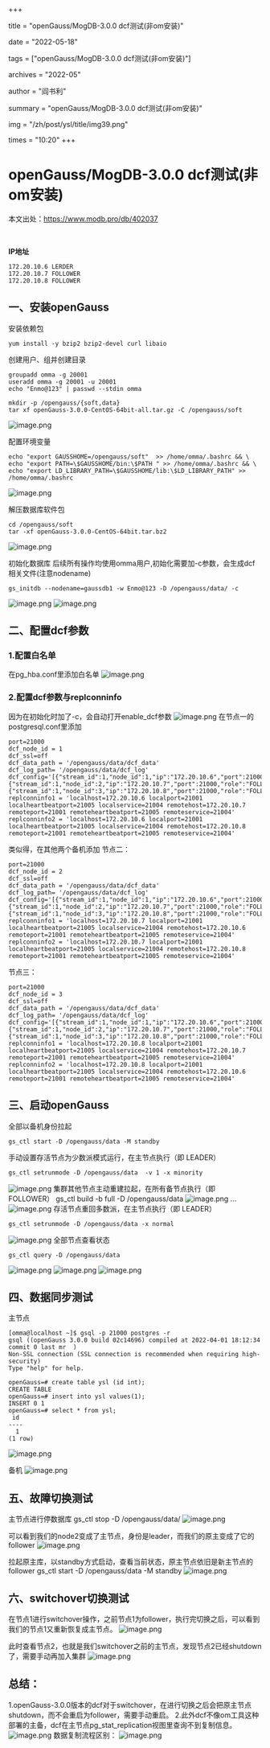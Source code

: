 +++

title = "openGauss/MogDB-3.0.0 dcf测试(非om安装)" 

date = "2022-05-18" 

tags = ["openGauss/MogDB-3.0.0 dcf测试(非om安装)"] 

archives = "2022-05" 

author = "阎书利" 

summary = "openGauss/MogDB-3.0.0 dcf测试(非om安装)"

img = "/zh/post/ysl/title/img39.png" 

times = "10:20"
+++

# openGauss/MogDB-3.0.0 dcf测试(非om安装)

本文出处：https://www.modb.pro/db/402037

<br/>

**IP地址**
```
172.20.10.6 LERDER
172.20.10.7 FOLLOWER
172.20.10.8 FOLLOWER
```
## 一、安装openGauss
安装依赖包
```
yum install -y bzip2 bzip2-devel curl libaio
```


创建用户、组并创建目录
```
groupadd omma -g 20001
useradd omma -g 20001 -u 20001
echo "Enmo@123" | passwd --stdin omma

mkdir -p /opengauss/{soft,data}
tar xf openGauss-3.0.0-CentOS-64bit-all.tar.gz -C /opengauss/soft
```
![image.png](https://oss-emcsprod-public.modb.pro/image/editor/20220511-96e1af01-b32a-4da7-a2ff-68b4c8ef3ff8.png)


配置环境变量

```
echo "export GAUSSHOME=/opengauss/soft"  >> /home/omma/.bashrc && \
echo "export PATH=\$GAUSSHOME/bin:\$PATH " >> /home/omma/.bashrc && \
echo "export LD_LIBRARY_PATH=\$GAUSSHOME/lib:\$LD_LIBRARY_PATH" >> /home/omma/.bashrc
```

![image.png](https://oss-emcsprod-public.modb.pro/image/editor/20220511-89fdcc06-30bf-434c-8557-3ed4453434ba.png)

解压数据库软件包
```
cd /opengauss/soft
tar -xf openGauss-3.0.0-CentOS-64bit.tar.bz2
```


![image.png](https://oss-emcsprod-public.modb.pro/image/editor/20220511-e6c12c12-3bac-48f4-b0f2-1636adb55ffb.png)

初始化数据库
后续所有操作均使用omma用户,初始化需要加-c参数，会生成dcf相关文件(注意nodename)
```
gs_initdb --nodename=gaussdb1 -w Enmo@123 -D /opengauss/data/ -c
```


![image.png](https://oss-emcsprod-public.modb.pro/image/editor/20220511-73f1aeed-0295-4a65-9a95-d66a7e14637a.png)
![image.png](https://oss-emcsprod-public.modb.pro/image/editor/20220511-dc679f07-28f9-4714-8679-07e212a72f1f.png)


## 二、配置dcf参数
### 1.配置白名单
在pg_hba.conf里添加白名单
![image.png](https://oss-emcsprod-public.modb.pro/image/editor/20220511-9372b97c-7ab8-4598-9c78-2435a75c479e.png)

### 2.配置dcf参数与replconninfo
因为在初始化时加了-c，会自动打开enable_dcf参数
![image.png](https://oss-emcsprod-public.modb.pro/image/editor/20220511-635d151a-9a8b-4100-a018-4cf9d54086e2.png)
在节点一的postgresql.conf里添加
```
port=21000
dcf_node_id = 1
dcf_ssl=off
dcf_data_path = '/opengauss/data/dcf_data'
dcf_log_path= '/opengauss/data/dcf_log'
dcf_config='[{"stream_id":1,"node_id":1,"ip":"172.20.10.6","port":21000,"role":"LEADER"},{"stream_id":1,"node_id":2,"ip":"172.20.10.7","port":21000,"role":"FOLLOWER"},{"stream_id":1,"node_id":3,"ip":"172.20.10.8","port":21000,"role":"FOLLOWER"}]'
replconninfo1 = 'localhost=172.20.10.6 localport=21001 localheartbeatport=21005 localservice=21004 remotehost=172.20.10.7 remoteport=21001 remoteheartbeatport=21005 remoteservice=21004'
replconninfo2 = 'localhost=172.20.10.6 localport=21001 localheartbeatport=21005 localservice=21004 remotehost=172.20.10.8 remoteport=21001 remoteheartbeatport=21005 remoteservice=21004'
```
类似得，在其他两个备机添加
节点二：
```
port=21000
dcf_node_id = 2
dcf_ssl=off
dcf_data_path = '/opengauss/data/dcf_data'
dcf_log_path= '/opengauss/data/dcf_log'
dcf_config='[{"stream_id":1,"node_id":1,"ip":"172.20.10.6","port":21000,"role":"LEADER"},{"stream_id":1,"node_id":2,"ip":"172.20.10.7","port":21000,"role":"FOLLOWER"},{"stream_id":1,"node_id":3,"ip":"172.20.10.8","port":21000,"role":"FOLLOWER"}]'
replconninfo1 = 'localhost=172.20.10.7 localport=21001 localheartbeatport=21005 localservice=21004 remotehost=172.20.10.6 remoteport=21001 remoteheartbeatport=21005 remoteservice=21004'
replconninfo2 = 'localhost=172.20.10.7 localport=21001 localheartbeatport=21005 localservice=21004 remotehost=172.20.10.8 remoteport=21001 remoteheartbeatport=21005 remoteservice=21004'
```
节点三：
```
port=21000
dcf_node_id = 3
dcf_ssl=off
dcf_data_path = '/opengauss/data/dcf_data'
dcf_log_path= '/opengauss/data/dcf_log'
dcf_config='[{"stream_id":1,"node_id":1,"ip":"172.20.10.6","port":21000,"role":"LEADER"},{"stream_id":1,"node_id":2,"ip":"172.20.10.7","port":21000,"role":"FOLLOWER"},{"stream_id":1,"node_id":3,"ip":"172.20.10.8","port":21000,"role":"FOLLOWER"}]'
replconninfo1 = 'localhost=172.20.10.8 localport=21001 localheartbeatport=21005 localservice=21004 remotehost=172.20.10.7 remoteport=21001 remoteheartbeatport=21005 remoteservice=21004'
replconninfo2 = 'localhost=172.20.10.8 localport=21001 localheartbeatport=21005 localservice=21004 remotehost=172.20.10.6 remoteport=21001 remoteheartbeatport=21005 remoteservice=21004'
```
## 三、启动openGauss
全部以备机身份拉起
``` 
gs_ctl start -D /opengauss/data -M standby
```
手动设置存活节点为少数派模式运行，在主节点执行（即 LEADER）
```
gs_ctl setrunmode -D /opengauss/data  -v 1 -x minority
```

![image.png](https://oss-emcsprod-public.modb.pro/image/editor/20220511-7bfd9ef0-2a16-4995-9525-3b989a1dfc5f.png)
集群其他节点主动重建拉起，在所有备节点执行（即 FOLLOWER）
gs_ctl build -b full  -D /opengauss/data
![image.png](https://oss-emcsprod-public.modb.pro/image/editor/20220511-e3d33419-25e1-4274-b24b-42e8d5efe790.png)
...
![image.png](https://oss-emcsprod-public.modb.pro/image/editor/20220511-f861d126-b513-4ca6-806b-ba5baddff793.png)
存活节点重回多数派，在主节点执行（即 LEADER）
```
gs_ctl setrunmode -D /opengauss/data -x normal
```

![image.png](https://oss-emcsprod-public.modb.pro/image/editor/20220511-d226541c-a32a-475f-9943-986bc18c9da6.png)
全部节点查看状态
```
gs_ctl query -D /opengauss/data
```

![image.png](https://oss-emcsprod-public.modb.pro/image/editor/20220511-a6678fdc-7775-41d6-8a9f-d87597a18511.png)
![image.png](https://oss-emcsprod-public.modb.pro/image/editor/20220511-de7e468f-5d72-4a4b-a587-b66eaeb37b57.png)
![image.png](https://oss-emcsprod-public.modb.pro/image/editor/20220511-a9d56fbf-98db-4e52-80e0-e8c7331228ee.png)

## 四、数据同步测试
主节点
```
[omma@localhost ~]$ gsql -p 21000 postgres -r
gsql ((openGauss 3.0.0 build 02c14696) compiled at 2022-04-01 18:12:34 commit 0 last mr  )
Non-SSL connection (SSL connection is recommended when requiring high-security)
Type "help" for help.

openGauss=# create table ysl (id int);
CREATE TABLE
openGauss=# insert into ysl values(1);
INSERT 0 1
openGauss=# select * from ysl;
 id
----
  1
(1 row)
```


![image.png](https://oss-emcsprod-public.modb.pro/image/editor/20220511-ea1da809-b0cc-41e7-baad-512ada988f7d.png)

备机
![image.png](https://oss-emcsprod-public.modb.pro/image/editor/20220511-33b86471-4522-4cc5-86c7-40f0859c3428.png)

## 五、故障切换测试
主节点进行停数据库
 gs_ctl stop -D /opengauss/data/
![image.png](https://oss-emcsprod-public.modb.pro/image/editor/20220511-15b877a7-5f2e-4693-b313-680801d8d4e9.png)

可以看到我们的node2变成了主节点，身份是leader，而我们的原主变成了它的follower
![image.png](https://oss-emcsprod-public.modb.pro/image/editor/20220511-2d766935-ee11-4e98-8a6d-a95314105d5b.png)

拉起原主库，以standby方式启动，查看当前状态，原主节点依旧是新主节点的follower
gs_ctl start -D /opengauss/data -M standby
![image.png](https://oss-emcsprod-public.modb.pro/image/editor/20220511-8b2951fd-f5ce-41e4-97cb-81fa9c3f9a87.png)

## 六、switchover切换测试
在节点1进行switchover操作，之前节点1为follower，执行完切换之后，可以看到我们的节点1又重新恢复成主节点。
![image.png](https://oss-emcsprod-public.modb.pro/image/editor/20220511-9432b980-0a46-4189-a463-b76d460f18c8.png)

此时查看节点2，也就是我们switchover之前的主节点，发现节点2已经shutdown了，需要手动再加入集群
![image.png](https://oss-emcsprod-public.modb.pro/image/editor/20220511-21bdac8b-3261-4ede-a6b5-e05d9f17ab74.png)



## 总结：
1.openGauss-3.0.0版本的dcf对于switchover，在进行切换之后会把原主节点shutdown，而不会重启为follower，需要手动重启。
2.此外dcf不像om工具这种部署的主备，dcf在主节点pg_stat_replication视图里查询不到复制信息。
![image.png](https://oss-emcsprod-public.modb.pro/image/editor/20220511-d375e84b-0f46-41a5-b80e-d8c38c828945.png)
数据复制流程区别：
![image.png](https://oss-emcsprod-public.modb.pro/image/editor/20220512-e5ad8bcb-e996-40b0-9acb-3392e89c1cd6.png)